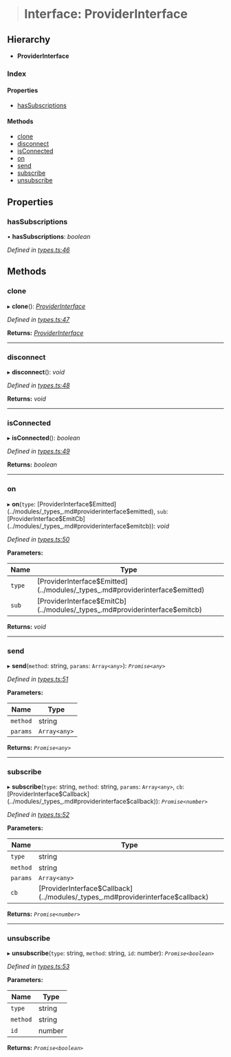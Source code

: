 > # Interface: ProviderInterface

## Hierarchy

* **ProviderInterface**

### Index

#### Properties

* [hasSubscriptions](_types_.providerinterface.md#hassubscriptions)

#### Methods

* [clone](_types_.providerinterface.md#clone)
* [disconnect](_types_.providerinterface.md#disconnect)
* [isConnected](_types_.providerinterface.md#isconnected)
* [on](_types_.providerinterface.md#on)
* [send](_types_.providerinterface.md#send)
* [subscribe](_types_.providerinterface.md#subscribe)
* [unsubscribe](_types_.providerinterface.md#unsubscribe)

## Properties

###  hasSubscriptions

• **hasSubscriptions**: *boolean*

*Defined in [types.ts:46](https://github.com/polkadot-js/api/blob/6e42db3/packages/rpc-provider/src/types.ts#L46)*

## Methods

###  clone

▸ **clone**(): *[ProviderInterface](_types_.providerinterface.md)*

*Defined in [types.ts:47](https://github.com/polkadot-js/api/blob/6e42db3/packages/rpc-provider/src/types.ts#L47)*

**Returns:** *[ProviderInterface](_types_.providerinterface.md)*

___

###  disconnect

▸ **disconnect**(): *void*

*Defined in [types.ts:48](https://github.com/polkadot-js/api/blob/6e42db3/packages/rpc-provider/src/types.ts#L48)*

**Returns:** *void*

___

###  isConnected

▸ **isConnected**(): *boolean*

*Defined in [types.ts:49](https://github.com/polkadot-js/api/blob/6e42db3/packages/rpc-provider/src/types.ts#L49)*

**Returns:** *boolean*

___

###  on

▸ **on**(`type`: [ProviderInterface$Emitted](../modules/_types_.md#providerinterface$emitted), `sub`: [ProviderInterface$EmitCb](../modules/_types_.md#providerinterface$emitcb)): *void*

*Defined in [types.ts:50](https://github.com/polkadot-js/api/blob/6e42db3/packages/rpc-provider/src/types.ts#L50)*

**Parameters:**

Name | Type |
------ | ------ |
`type` | [ProviderInterface$Emitted](../modules/_types_.md#providerinterface$emitted) |
`sub` | [ProviderInterface$EmitCb](../modules/_types_.md#providerinterface$emitcb) |

**Returns:** *void*

___

###  send

▸ **send**(`method`: string, `params`: `Array<any>`): *`Promise<any>`*

*Defined in [types.ts:51](https://github.com/polkadot-js/api/blob/6e42db3/packages/rpc-provider/src/types.ts#L51)*

**Parameters:**

Name | Type |
------ | ------ |
`method` | string |
`params` | `Array<any>` |

**Returns:** *`Promise<any>`*

___

###  subscribe

▸ **subscribe**(`type`: string, `method`: string, `params`: `Array<any>`, `cb`: [ProviderInterface$Callback](../modules/_types_.md#providerinterface$callback)): *`Promise<number>`*

*Defined in [types.ts:52](https://github.com/polkadot-js/api/blob/6e42db3/packages/rpc-provider/src/types.ts#L52)*

**Parameters:**

Name | Type |
------ | ------ |
`type` | string |
`method` | string |
`params` | `Array<any>` |
`cb` | [ProviderInterface$Callback](../modules/_types_.md#providerinterface$callback) |

**Returns:** *`Promise<number>`*

___

###  unsubscribe

▸ **unsubscribe**(`type`: string, `method`: string, `id`: number): *`Promise<boolean>`*

*Defined in [types.ts:53](https://github.com/polkadot-js/api/blob/6e42db3/packages/rpc-provider/src/types.ts#L53)*

**Parameters:**

Name | Type |
------ | ------ |
`type` | string |
`method` | string |
`id` | number |

**Returns:** *`Promise<boolean>`*